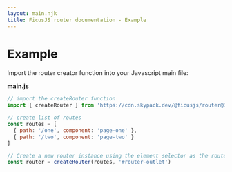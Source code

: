 ```yaml
---
layout: main.njk
title: FicusJS router documentation - Example
---
```

# Example

Import the router creator function into your Javascript main file:

**main.js**

```js
// import the createRouter function
import { createRouter } from 'https://cdn.skypack.dev/@ficusjs/router@3'

// create list of routes
const routes = [
  { path: '/one', component: 'page-one' },
  { path: '/two', component: 'page-two' }
]

// Create a new router instance using the element selector as the router outlet
const router = createRouter(routes, '#router-outlet')
```
